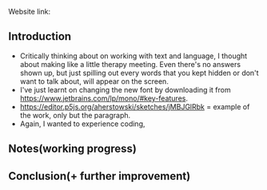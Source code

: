Website link:

## Introduction

- Critically thinking about on working with text and language, I thought about making like a little therapy meeting. Even there's no answers shown up, but just spilling out every words that you kept hidden or don't want to talk about, will appear on the screen.
- I've just learnt on changing the new font by downloading it from https://www.jetbrains.com/lp/mono/#key-features.
- https://editor.p5js.org/aherstowski/sketches/jMBJGlRbk = example of the work, only but the paragraph.
- Again, I wanted to experience coding,


## Notes(working progress)



## Conclusion(+ further improvement)
